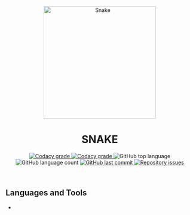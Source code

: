 <!-- PROJECT LOGO AND TITLE-->
<div align='center'>
  <img
    src="https://img.ibxk.com.br///2018/08/02/02154330943120.jpg?w=1200&h=675&mode=crop&scale=both"
    alt="Snake"
    width="300px"
  />
</div>

<h1 align="center">
    SNAKE
</h1>

<!-- PROJECT SHIELDS -->
<p align="center">
  <a href="https://app.codacy.com/app/mesquita09/jogo-snake?utm_source=github.com&utm_medium=referral&utm_content=mesquita09/jogo-snake&utm_campaign=Badge_Grade_Dashboard">
    <img alt="Codacy grade" src="https://api.codacy.com/project/badge/Grade/d20792ff896d4ab2981307d37e88c19f">
  </a>

  <a href="https://travis-ci.org/dbader/node-datadog-metrics">
    <img alt="Codacy grade" src="https://img.shields.io/travis/dbader/node-datadog-metrics/master.svg?style=flat-square">
  </a>

  <img alt="GitHub top language" src="https://img.shields.io/github/languages/top/mesquita09/jogo-snake.svg">

  <img alt="GitHub language count" src="https://img.shields.io/github/languages/count/mesquita09/jogo-snake.svg">

  <a href="https://github.com/mesquita09/jogo-snake/commits/master">
    <img alt="GitHub last commit" src="https://img.shields.io/github/last-commit/mesquita09/jogo-snake.svg">
  </a>

  <a href="https://github.com/mesquita09/jogo-snake/issues">
    <img alt="Repository issues" src="https://img.shields.io/github/issues/mesquita09/jogo-snake.svg">
  </a>
</p>

<br />

<!-- PROJECT DESCRIPTION -->

## Languages and Tools

-
